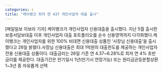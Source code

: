 ```yaml
---
categories: c
title: "케이뱅크 최저 연 437 개인사업자 대출 출시"
---
```

[매일일보 이보라 기자] 케이뱅크가 개인사업자 신용대출을 출시했다. 지난 5월 출시한 보증서담보대출 이후 개인사업자 대출 포트폴리오를 순수 신용영역까지 다각화했다.케이뱅크는 개인사업자를 위한 100% 비대면 신용대출 상품인 ‘사장님 신용대출’을 출시했다고 26일 밝혔다.사장님 신용대출은 최대 1억원의 대출한도를 제공하는 개인사업자 전용 신용대출 상품이다. 대출금리는 26일 기준 연 4.37~6.28%로 최저 연 4% 초반 금리를 제공한다. 대출기간은 만기일시 1년(만기시 연장가능) 또는 원리금균등분할상환 1~3년 중 자유롭게 선택
